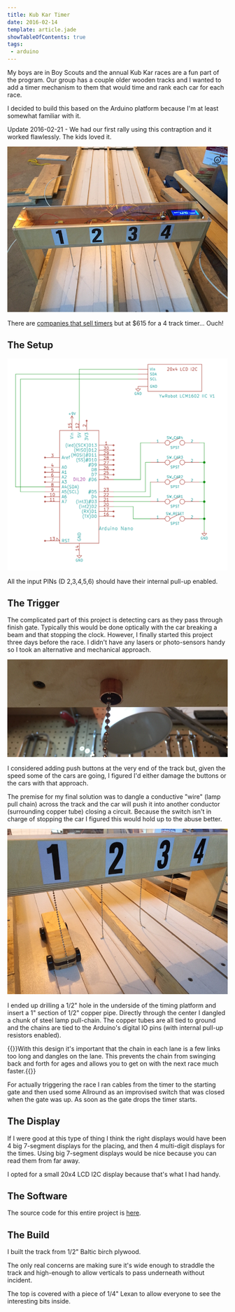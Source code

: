 ```yaml
---
title: Kub Kar Timer
date: 2016-02-14
template: article.jade
showTableOfContents: true
tags:
 - arduino
---
```


My boys are in Boy Scouts and the annual Kub Kar races are a fun part of the program.   Our group has a couple older wooden tracks and I wanted to add a timer mechanism to them that would time and rank each car for each race.

I decided to build this based on the Arduino platform because I'm at least somewhat familiar with it.

<p class="note">Update 2016-02-21 - We had our first rally using this contraption and it worked flawlessly.  The kids loved it.</p>

![In Place](inplace.jpg)

There are [companies that sell timers](http://www.besttrack.com/champ_timer.htm) but at $615 for a 4 track timer... Ouch!

## The Setup

![Schematic](schematic.png)

<p class="note">All the input PINs (D 2,3,4,5,6) should have their internal pull-up enabled.</p>

## The Trigger

The complicated part of this project is detecting cars as they pass through finish gate.  Typically this would be done optically with the car breaking a beam and that stopping the clock.  However, I finally started this project three days before the race.  I didn't have any lasers or photo-sensors handy so I took an alternative and mechanical approach.

![Trigger](trigger.jpg)

I considered adding push buttons at the very end of the track but, given the speed some of the cars are going, I figured I'd either damage the buttons or the cars with that approach.

The premise for my final solution was to dangle a conductive "wire" (lamp pull chain) across the track and the car will push it into another conductor (surrounding copper tube) closing a circuit.  Because the switch isn't in charge of stopping the car I figured this would hold up to the abuse better.

![Kub Kar on Track](kar.jpg)

I ended up drilling a 1/2" hole in the underside of the timing platform and insert a 1" section of 1/2" copper pipe.  Directly through the center I dangled a chunk of steel lamp pull-chain.  The copper tubes are all tied to ground and the chains are tied to the Arduino's digital IO pins (with internal pull-up resistors enabled).

{{<note>}}With this design it's important that the chain in each lane is a few links too long and dangles on the lane.  This prevents the chain from swinging back and forth for ages and allows you to get on with the next race much faster.{{</note>}}

For actually triggering the race I ran cables from the timer to the starting gate and then used some Allround as an improvised switch that was closed when the gate was up.  As soon as the gate drops the timer starts.

## The Display

If I were good at this type of thing I think the right displays would have been 4 big 7-segment displays for the placing, and then 4 multi-digit displays for the times.  Using big 7-segment displays would be nice because you can read them from far away.

I opted for a small 20x4 LCD I2C display because that's what I had handy.

## The Software

The source code for this entire project is [here](https://git.erraticbits.ca/jclement/kub-kar-timer).

## The Build

I built the track from 1/2" Baltic birch plywood.

The only real concerns are making sure it's wide enough to straddle the track and high-enough to allow verticals to pass underneath without incident.

The top is covered with a piece of 1/4" Lexan to allow everyone to see the interesting bits inside.